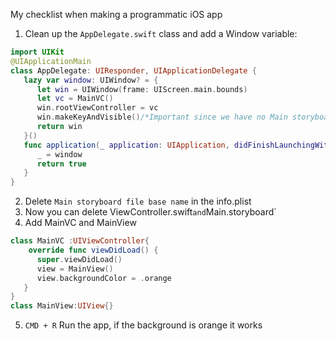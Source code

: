 My checklist when making a programmatic iOS app<!--more-->

1. Clean up the `AppDelegate.swift` class and add a Window variable:

```swift
import UIKit
@UIApplicationMain
class AppDelegate: UIResponder, UIApplicationDelegate {
   lazy var window: UIWindow? = {
      let win = UIWindow(frame: UIScreen.main.bounds)
      let vc = MainVC()
      win.rootViewController = vc
      win.makeKeyAndVisible()/*Important since we have no Main storyboard anymore*/
      return win
   }()
   func application(_ application: UIApplication, didFinishLaunchingWithOptions launchOptions: [UIApplication.LaunchOptionsKey: Any]?) -> Bool {
      _ = window
      return true
   }
}
```

2. Delete `Main storyboard file base name` in the info.plist
3. Now you can delete ViewController.swift` and `Main.storyboard`
4. Add MainVC and MainView

```swift
class MainVC :UIViewController{
	override func viewDidLoad() {
      super.viewDidLoad()
      view = MainView()
      view.backgroundColor = .orange
   }
}
class MainView:UIView{}
```

5. `CMD + R` Run the app, if the background is orange it works
